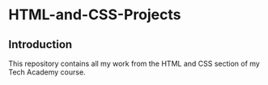 # HTML-and-CSS-Projects
## Introduction
This repository contains all my work from the HTML and CSS section of my Tech Academy course.
